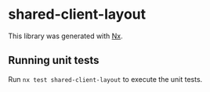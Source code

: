 # shared-client-layout

This library was generated with [Nx](https://nx.dev).

## Running unit tests

Run `nx test shared-client-layout` to execute the unit tests.
